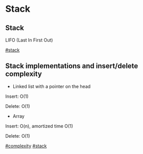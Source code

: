 # Stack

## Stack

LIFO (Last In First Out)

[#stack](stack.md)

## Stack implementations and insert/delete complexity

- Linked list with a pointer on the head

Insert: O(1)

Delete: O(1)

- Array

Insert: O(n), amortized time O(1)

Delete: O(1)

[#complexity](complexity.md) [#stack](stack.md)